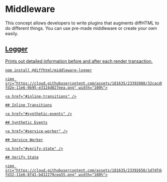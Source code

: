 # Middleware

This concept allows developers to write plugins that augments diffHTML to do
different things. You can use pre-made middleware or create your own easily.

<a href="#logger" />

## Logger

Prints out detailed information before and after each render transaction.

```
npm install @diffhtml/middleware-logger

<img src="https://cloud.githubusercontent.com/assets/181635/23392088/32cacd8a-fd2e-11e6-9b95-e3124d827eea.png" width="100%">

<a href="#inline-transitions" />

## Inline Transitions

<a href="#synthetic-events" />

## Synthetic Events

<a href="#service-worker" />

## Service Worker

<a href="#verify-state" />

## Verify State

<img src="https://cloud.githubusercontent.com/assets/181635/23392650/1d7dfdcc-fd32-11e6-8f41-b412279cea55.png" width="100%">
